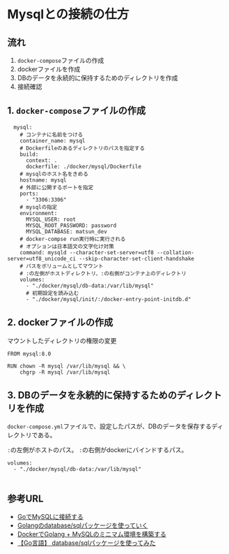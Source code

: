# Mysqlとの接続の仕方

## 流れ
1. `docker-compose`ファイルの作成
2. dockerファイルを作成
3. DBのデータを永続的に保持するためのディレクトリを作成
4. 接続確認

## 1. `docker-compose`ファイルの作成

```
  mysql:
    # コンテナに名前をつける
    container_name: mysql
    # Dockerfileのあるディレクトリのパスを指定する
    build:
      context: .
      dockerfile: ./docker/mysql/Dockerfile
    # mysqlのホスト名をきめる
    hostname: mysql
    # 外部に公開するポートを指定
    ports:
      - "3306:3306"
    # mysqlの指定
    environment:
      MYSQL_USER: root
      MYSQL_ROOT_PASSWORD: password
      MYSQL_DATABASE: matsun_dev
    # docker-compse run実行時に実行される
    # オプションは日本語文の文字化け対策
    command: mysqld --character-set-server=utf8 --collation-server=utf8_unicode_ci --skip-character-set-client-handshake
    # パスをボリュームとしてマウント
    # :の左側がホストディレクトリ、:の右側がコンテナ上のディレクトリ
    volumes:
      - "./docker/mysql/db-data:/var/lib/mysql"
      # 初期設定を読み込む
      - "./docker/mysql/init/:/docker-entry-point-initdb.d"
```


## 2. dockerファイルの作成
マウントしたディレクトリの権限の変更

```
FROM mysql:8.0

RUN chown -R mysql /var/lib/mysql && \
    chgrp -R mysql /var/lib/mysql

```



## 3. DBのデータを永続的に保持するためのディレクトリを作成
`docker-compose.yml`ファイルで、設定したパスが、DBのデータを保存するディレクトリである。

`:`の左側がホストのパス。
`:`の右側がdockerにバインドするパス。

```
volumes:
  - "./docker/mysql/db-data:/var/lib/mysql"
   
```


## 参考URL
- [GoでMySQLに接続する](https://qiita.com/taizo/items/54f5f49c6102f86194b8)
- [Golangのdatabase/sqlパッケージを使っていく](http://rabbitfoot141.hatenablog.com/entry/2019/03/05/000551)
- [DockerでGolang + MySQLのミニマム環境を構築する](https://kleinblog.net/docker-golang-mysql-min/)
- [【Go言語】 database/sqlパッケージを使ってみた](https://qiita.com/tenntenn/items/dddb13c15643454a7c3b)
